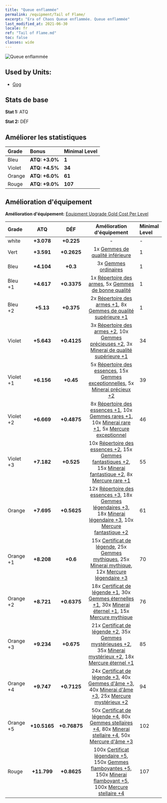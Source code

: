 ```yaml
---
title: "Queue enflammée"
permalink: /equipment/Tail of Flame/
excerpt: "Era of Chaos Queue enflammée. Queue enflammée"
last_modified_at: 2021-06-30
locale: fr
ref: "Tail of Flame.md"
toc: false
classes: wide
---
```


  ![Queue enflammée](/images/e/e_5023.png)

## Used by Units:

* [Gog](/fr/units/Gog/) 


## Stats de base
 **Stat 1:** ATQ

 **Stat 2:** DÉF

## Améliorer les statistiques

  |     Grade    |   Bonus | Minimal Level | 
  |:-------------|:--------|:--------------| 
  | Bleu | **ATQ: +3.0%** | **1** | 
  | Violet | **ATQ: +4.5%** | **34** | 
  | Orange | **ATQ: +6.0%** | **61** | 
  | Rouge | **ATQ: +9.0%** | **107** | 


## Amélioration d'équipement
 **Amélioration d'équipement:** [Equipment Upgrade Gold Cost Per Level](/equipment/EquipmentUpgradeCostPerLevel/) 

  |          Grade      | ATQ | DÉF | Amélioration d'équipement | Minimal Level |
  |:--------------------|:---------:|:---------:|:----------------:|:--------------|
  | white | **+3.078** | **+0.225** | - | - |
  | Vert | **+3.591** | **+0.2625** | 1x [Gemmes de qualité inférieure](/ItemsFR/mat_4/) | 1 |
  | Bleu | **+4.104** | **+0.3** | 3x [Gemmes ordinaires](/ItemsFR/mat_10/) | 1 |
  | Bleu +1 | **+4.617** | **+0.3375** | 1x [Répertoire des armes](/ItemsFR/mat_18/), 5x [Gemmes de bonne qualité](/ItemsFR/mat_16/) | 1 |
  | Bleu +2 | **+5.13** | **+0.375** | 2x [Répertoire des armes +1](/ItemsFR/mat_25/), 8x [Gemmes de qualité supérieure +1](/ItemsFR/mat_23/) | 1 |
  | Violet | **+5.643** | **+0.4125** | 3x [Répertoire des armes +2](/ItemsFR/mat_32/), 10x [Gemmes précieuses +2](/ItemsFR/mat_30/), 3x [Minerai de qualité supérieure +1](/ItemsFR/mat_19/) | 34 |
  | Violet +1 | **+6.156** | **+0.45** | 5x [Répertoire des essences](/ItemsFR/mat_39/), 15x [Gemmes exceptionnelles](/ItemsFR/mat_37/), 5x [Minerai précieux +2](/ItemsFR/mat_26/) | 39 |
  | Violet +2 | **+6.669** | **+0.4875** | 8x [Répertoire des essences +1](/ItemsFR/mat_46/), 10x [Gemmes rares +1](/ItemsFR/mat_44/), 10x [Minerai rare +1](/ItemsFR/mat_40/), 5x [Mercure exceptionnel](/ItemsFR/mat_35/) | 46 |
  | Violet +3 | **+7.182** | **+0.525** | 10x [Répertoire des essences +2](/ItemsFR/mat_53/), 15x [Gemmes fantastiques +2](/ItemsFR/mat_51/), 15x [Minerai fantastique +2](/ItemsFR/mat_47/), 8x [Mercure rare +1](/ItemsFR/mat_42/) | 55 |
  | Orange | **+7.695** | **+0.5625** | 12x [Répertoire des essences +3](/ItemsFR/mat_60/), 18x [Gemmes légendaires +3](/ItemsFR/mat_58/), 18x [Minerai légendaire +3](/ItemsFR/mat_54/), 10x [Mercure fantastique +2](/ItemsFR/mat_49/) | 61 |
  | Orange +1 | **+8.208** | **+0.6** | 15x [Certificat de légende](/ItemsFR/mat_67/), 25x [Gemmes mythiques](/ItemsFR/mat_65/), 25x [Minerai mythique](/ItemsFR/mat_61/), 12x [Mercure légendaire +3](/ItemsFR/mat_56/) | 70 |
  | Orange +2 | **+8.721** | **+0.6375** | 18x [Certificat de légende +1](/ItemsFR/mat_74/), 30x [Gemmes éternelles +1](/ItemsFR/mat_72/), 30x [Minerai éternel +1](/ItemsFR/mat_68/), 15x [Mercure mythique](/ItemsFR/mat_63/) | 76 |
  | Orange +3 | **+9.234** | **+0.675** | 21x [Certificat de légende +2](/ItemsFR/mat_81/), 35x [Gemmes mystérieuses +2](/ItemsFR/mat_79/), 35x [Minerai mystérieux +2](/ItemsFR/mat_75/), 18x [Mercure éternel +1](/ItemsFR/mat_70/) | 85 |
  | Orange +4 | **+9.747** | **+0.7125** | 24x [Certificat de légende +3](/ItemsFR/mat_88/), 40x [Gemmes d'âme +3](/ItemsFR/mat_86/), 40x [Minerai d'âme +3](/ItemsFR/mat_82/), 25x [Mercure mystérieux +2](/ItemsFR/mat_77/) | 94 |
  | Orange +5 | **+10.5165** | **+0.76875** | 50x [Certificat de légende +4](/ItemsFR/mat_95/), 80x [Gemmes stellaires +4](/ItemsFR/mat_93/), 80x [Minerai stellaire +4](/ItemsFR/mat_89/), 50x [Mercure d'âme +3](/ItemsFR/mat_84/) | 102 |
  | Rouge | **+11.799** | **+0.8625** | 100x [Certificat légendaire +5](/ItemsFR/mat_102/), 150x [Gemmes flamboyantes +5](/ItemsFR/mat_100/), 150x [Minerai flamboyant +5](/ItemsFR/mat_96/), 100x [Mercure stellaire +4](/ItemsFR/mat_91/) | 107 |

